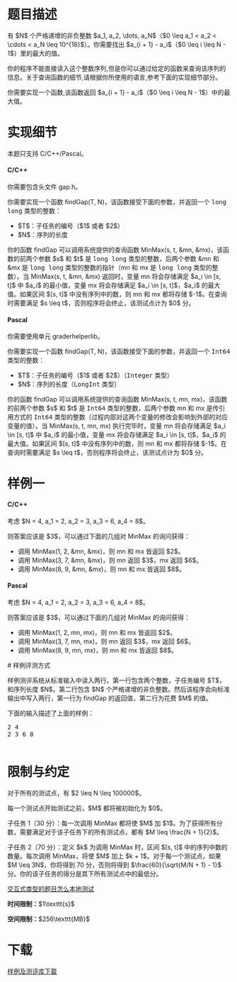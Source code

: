 # 题目描述

<p>有 $N$ 个严格递增的非负整数 $a_1, a_2, \dots, a_N$（$0 \leq a_1 &lt; a_2 &lt; \cdots &lt; a_N \leq 10^{18}$）。你需要找出 $a_{i + 1} - a_i$（$0 \leq i \leq N - 1$）里的最大的值。</p>
<p>你的程序不能直接读入这个整数序列,但是你可以通过给定的函数来查询该序列的信息。关于查询函数的细节,请根据你所使用的语言,参考下面的实现细节部分。</p>
<p>你需要实现一个函数,该函数返回    $a_{i + 1} - a_i$（$0 \leq i \leq N - 1$）中的最大值。</p>

# 实现细节


<p>本题只支持 C/C++/Pascal。</p>
<h4>C/C++</h4>
<p>你需要包含头文件 gap.h。</p>
<p>你需要实现一个函数 findGap(T, N)，该函数接受下面的参数，并返回一个 <samp>long long</samp> 类型的整数：</p>
<ul><li>$T$：子任务的编号（$1$ 或者 $2$）</li>
<li>$N$：序列的长度</li>
</ul><p>你的函数 findGap 可以调用系统提供的查询函数 MinMax(s, t, &amp;mn, &amp;mx)，该函数的前两个参数 $s$ 和 $t$ 是 <samp>long long</samp> 类型的整数，后两个参数 &amp;mn 和 &amp;mx 是 <samp>long long</samp> 类型的整数的指针（mn 和 mx 是 <samp>long long</samp> 类型的整数）。当 MinMax(s, t, &amp;mn, &amp;mx) 返回时，变量 mn 将会存储满足 $a_i \in [s, t]$ 中 $a_i$ 的最小值，变量 mx 将会存储满足 $a_i \in [s, t]$，$a_i$ 的最大值。如果区间 $[s, t]$ 中没有序列中的数，则 mn 和 mx 都将存储 $-1$。在查询时需要满足 $s \leq t$，否则程序将会终止，该测试点计为 $0$ 分。</p>
<h4>Pascal</h4>
<p>你需要使用单元 graderhelperlib。</p>
<p>你需要实现一个函数 findGap(T, N)，该函数接受下面的参数，并返回一个 <samp>Int64</samp> 类型的整数：</p>
<ul><li>$T$：子任务的编号（$1$ 或者 $2$）（<samp>Integer</samp> 类型）</li>
<li>$N$：序列的长度（<samp>LongInt</samp> 类型）</li>
</ul><p>你的函数 findGap 可以调用系统提供的查询函数 MinMax(s, t, mn, mx)，该函数的前两个参数 $s$ 和 $t$ 是 <samp>Int64</samp> 类型的整数，后两个参数 mn 和 mx 是传引用方式的 <samp>Int64</samp> 类型的整数（过程内部对这两个变量的修改会影响到外部的对应变量的值）。当 MinMax(s, t, mn, mx) 执行完毕时，变量 mn 将会存储满足 $a_i \in [s, t]$ 中 $a_i$ 的最小值，变量 mx 将会存储满足 $a_i \in [s, t]$，$a_i$ 的最大值。如果区间 $[s, t]$ 中没有序列中的数，则 mn 和 mx 都将存储 $-1$。在查询时需要满足 $s \leq t$，否则程序将会终止，该测试点计为 $0$ 分。</p>

# 样例一


<h4>C/C++</h4>
<p>考虑 $N = 4, a_1 = 2, a_2 = 3, a_3 = 6, a_4 = 8$。</p>
<p>则答案应该是 $3$，可以通过下面的几组对 MinMax 的询问获得：</p>
<ul><li>调用 MinMax(1, 2, &amp;mn, &amp;mx)，则 mn 和 mx 皆返回 $2$。</li>
<li>调用 MinMax(3, 7, &amp;mn, &amp;mx)，则 mn 返回 $3$，mx 返回 $6$。</li>
<li>调用 MinMax(8, 9, &amp;mn, &amp;mx)，则 mn 和 mx 皆返回 $8$。</li>
</ul><h4>Pascal</h4>
<p>考虑 $N = 4, a_1 = 2, a_2 = 3, a_3 = 6, a_4 = 8$。</p>
<p>则答案应该是 $3$，可以通过下面的几组对 MinMax 的询问获得：</p>
<ul><li>调用 MinMax(1, 2, mn, mx)，则 mn 和 mx 皆返回 $2$。</li>
<li>调用 MinMax(3, 7, mn, mx)，则 mn 返回 $3$，mx 返回 $6$。</li>
<li>调用 MinMax(8, 9, mn, mx)，则 mn 和 mx 皆返回 $8$。</li>
</ul>
# 样例评测方式


<p>样例测评系统从标准输入中读入两行。第一行包含两个整数，子任务编号 $T$，和序列长度 $N$。第二行包含 $N$ 个严格递增的非负整数。然后该程序会向标准输出中写入两行，第一行为 findGap 的返回值，第二行为花费 $M$ 的值。</p>
<p>下面的输入描述了上面的样例：</p>
<pre>2 4
2 3 6 8

</pre>


# 限制与约定


<p>对于所有的测试点，有 $2 \leq N \leq 100000$。</p>
<p>每一个测试点开始测试之前，$M$ 都将被初始化为 $0$。</p>
<p>子任务 1（30 分）：每一次调用 MinMax 都将使 $M$ 加 $1$。为了获得所有分数，需要满足对于该子任务下的所有测试点，都有 $M \leq \frac{N + 1}{2}$。</p>
<p>子任务 2（70 分）：定义 $k$ 为调用 MinMax 时，区间 $[s, t]$ 中的序列中数的数量。每次调用 MinMax，将使 $M$ 加上 $k + 1$。对于每一个测试点，如果 $M \leq 3N$，你将得到 70 分，否则将得到 $\frac{60}{\sqrt{M/N + 1} - 1}$ 分。你的该子任务的得分是其下所有测试点中的最低分。</p>
<p><a href="/faq">交互式类型的题目怎么本地测试</a></p>
<p><strong>时间限制：</strong>$1\texttt{s}$</p>
<p><strong>空间限制：</strong>$256\texttt{MB}$</p>

# 下载


<p><a href="/download.php?type=problem&amp;id=206">样例及测评库下载</a></p>
